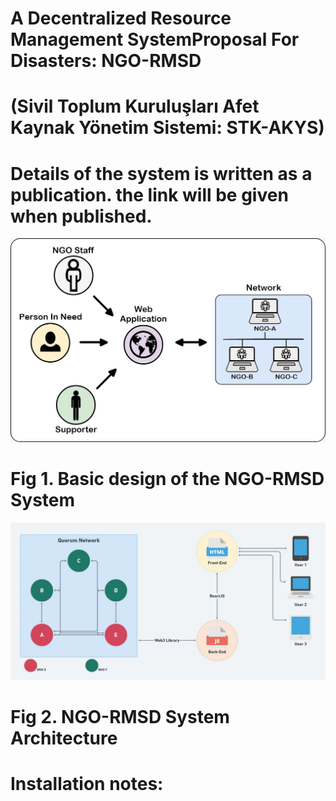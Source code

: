 # A Decentralized Resource Management SystemProposal For Disasters: NGO-RMSD
# (Sivil Toplum Kuruluşları Afet Kaynak Yönetim Sistemi: STK-AKYS)

# Details of the system is written as a publication. the link will be given when published.
![Basic design of the NGO-RMSD System](https://github.com/MSKU-BcRG/akys/blob/master/NGO-RMSD-design.jpeg?raw=true)
# Fig 1. Basic design of the NGO-RMSD System
![NGO-RMSD System Architecture](https://github.com/MSKU-BcRG/akys/blob/master/NGO-RMSD-architecture.jpeg?raw=true)
# Fig 2. NGO-RMSD System Architecture

# Installation notes:
